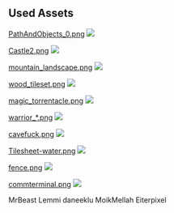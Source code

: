 ## Used Assets
[PathAndObjects_0.png](http://opengameart.org/content/rpg-tiles-cobble-stone-paths-town-objects)
![](http://i.creativecommons.org/l/by-sa/3.0/80x15.png)

[Castle2.png](http://opengameart.org/content/castle-tiles-for-rpgs)
![](http://i.creativecommons.org/l/by/3.0/80x15.png)

[mountain_landscape.png](http://opengameart.org/content/2d-lost-garden-zelda-style-tiles-resized-to-32x32-with-additions)
![](http://i.creativecommons.org/l/by/3.0/80x15.png)

[wood_tileset.png](http://opengameart.org/content/2d-lost-garden-tileset-transition-to-jetrels-wood-tileset)
![](http://i.creativecommons.org/l/by-sa/3.0/80x15.png)

[magic_torrentacle.png](http://opengameart.org/content/farming-tilesets-magic-animations-and-ui-elements)
![](http://i.creativecommons.org/l/by-sa/3.0/80x15.png)

[warrior_*.png](http://opengameart.org/content/antifareas-rpg-sprite-set-1-enlarged-w-transparent-background)
![](http://i.creativecommons.org/l/by/3.0/80x15.png)

[cavefuck.png](http://opengameart.org/content/cave-tileset-0)
![](http://i.creativecommons.org/l/by/3.0/80x15.png)

[Tilesheet-water.png](http://opengameart.org/content/32x32-water-and-land-map-tilesets)
![](http://i.creativecommons.org/l/by/3.0/80x15.png)

[fence.png](http://opengameart.org/content/lpc-farming-tilesets-magic-animations-and-ui-elements)
![](http://i.creativecommons.org/l/by/3.0/80x15.png)

[commterminal.png](http://opengameart.org/content/communication-terminal-32x32)
![](http://i.creativecommons.org/l/by/3.0/80x15.png)

MrBeast
Lemmi
daneeklu
MoikMellah
Eiterpixel
